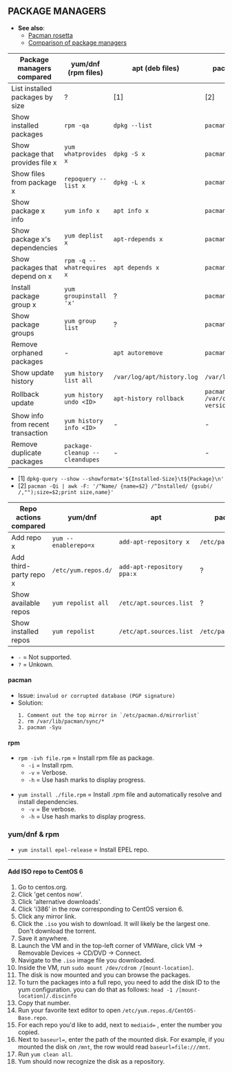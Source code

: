 
## PACKAGE MANAGERS

- **See also**:
  - [Pacman rosetta](https://wiki.archlinux.org/index.php/Pacman/Rosetta)
  - [Comparison of package managers](https://fusion809.github.io/comparison-of-package-managers/)

| Package managers compared         | yum/dnf (rpm files)            | apt (deb files)             | pacman (tgz, ztsd files)      | pkg                             |
|-----------------------------------|--------------------------------|-----------------------------|-------------------------------|---------------------------------|
| List installed packages by size   | ?                              | [1]                         | [2]                           | `pkg query '%sh %n' \| sort -h` |
| Show installed packages           | `rpm -qa`                      | `dpkg --list`               | `pacman -Q`                   | `pkg info`                      |
| Show package that provides file x | `yum whatprovides x`           | `dpkg -S x`                 | `pacman -F x`                 | `pkg which x`                   |
| Show files from package x         | `repoquery --list x`           | `dpkg -L x`                 | `pacman -Ql x`                | `pkg query %Fp x`               |
| Show package x info               | `yum info x`                   | `apt info x`                | `pacman -Qi x`                | `pkg info x`                    |
| Show package x's dependencies     | `yum deplist x`                | `apt-rdepends x`            | `pacman -Qi x`                | `pkg query %do x`               |
| Show packages that depend on x    | `rpm -q --whatrequires x`      | `apt depends x`             | `pacman -Qi x`                | `pkg query %ro x`               |
| Install package group x           | `yum groupinstall 'x'`         | ?                           | `pacman -S x`                 | -                               |
| Show package groups               | `yum group list`               | ?                           | `pacman -Qg`                  | -                               |
| Remove orphaned packages          | -                              | `apt autoremove`            | `pacman -Rns $(pacman -Qdtq)` | `pkg autoremove`                |
| Show update history               | `yum history list all`         | `/var/log/apt/history.log`  | `/var/log/pacman.log`         | `/var/log/messages`             |
| Rollback update                   | `yum history undo <ID>`        | `apt-history rollback`      | `pacman -U /var/cache/pacman/pkg/<pkg-version>`| -              |
| Show info from recent transaction | `yum history info <ID>`        | -                           | -                             | -                               |
| Remove duplicate packages         | `package-cleanup --cleandupes` | -                           | -                             | -                               |

- [1] `dpkg-query --show --showformat='${Installed-Size}\t${Package}\n'`
- [2] `pacman -Qi | awk -F: '/^Name/ {name=$2} /^Installed/ {gsub(/ /,"");size=$2;print size,name}'`

| Repo actions compared  | yum/dnf              | apt                        | pacman             | pkg |
|------------------------|----------------------|----------------------------|--------------------|-----|
| Add repo x             | `yum --enablerepo=x` | `add-apt-repository x`     | `/etc/pacman.conf` | ?   |
| Add third-party repo x | `/etc/yum.repos.d/`  | `add-apt-repository ppa:x` | ?                  | ?   |
| Show available repos   | `yum repolist all`   | `/etc/apt.sources.list`    | ?                  | ?   |
| Show installed repos   | `yum repolist`       | `/etc/apt.sources.list`    | `/etc/pacman.conf` | ?   |

- `-` = Not supported.
- `?` = Unkown.

#### pacman

- Issue: `invalud or corrupted database (PGP signature)`
- Solution:
  ```
  1. Comment out the top mirror in `/etc/pacman.d/mirrorlist`
  2. rm /var/lib/pacman/sync/*
  3. pacman -Syu
  ```

#### rpm

- `rpm -ivh file.rpm` = Install rpm file as package.
  - `-i` = Install rpm.
  - `-v` = Verbose.
  - `-h` = Use hash marks to display progress.
<br><br>
- `yum install ./file.rpm` = Install .rpm file and automatically resolve and install dependencies.
  - `-v` = Be verbose.
  - `-h` = Use hash marks to display progress.

### yum/dnf & rpm

- `yum install epel-release` = Install EPEL repo.

---
#### Add ISO repo to CentOS 6

1. Go to centos.org.
2. Click 'get centos now'.
3. Click 'alternative downloads'.
4. Click 'i386' in the row corresponding to CentOS version 6.
5. Click any mirror link.
6. Click the `.iso` you wish to download. It will likely be the largest one. Don't download the torrent.
7. Save it anywhere.
8. Launch the VM and in the top-left corner of VMWare, click VM -> Removable Devices -> CD/DVD -> Connect.
9. Navigate to the `.iso` image file you downloaded.
10. Inside the VM, run `sudo mount /dev/cdrom /[mount-location]`.
11. The disk is now mounted and you can browse the packages.
12. To turn the packages into a full repo, you need to add the disk ID to the yum configuration. you can do that as follows: `head -1 /[mount-location]/.discinfo`
13. Copy that number.
14. Run your favorite text editor to open `/etc/yum.repos.d/CentOS-Base.repo`.
15. For each repo you'd like to add, next to `mediaid=` , enter the number you copied.
16. Next to `baseurl=`, enter the path of the mounted disk. For example, if you mounted the disk on `/mnt`, the row would read `baseurl=file:///mnt`.
17. Run `yum clean all`.
18. Yum should now recognize the disk as a repository.
